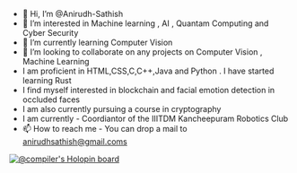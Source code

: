 - 👋 Hi, I’m @Anirudh-Sathish
- 👀 I’m interested in Machine learning , AI , Quantam Computing and Cyber Security 
- 🌱 I’m currently learning Computer Vision 
- 💞️ I’m looking to collaborate on any projects on Computer Vision , Machine Learning 
- I am proficient in HTML,CSS,C,C++,Java and Python . I have started learning Rust 
- I find myself interested in blockchain and facial emotion detection in occluded faces
- I am also currently pursuing a course in cryptography 
- I am currently - Coordiantor of the IIITDM Kancheepuram Robotics Club
- 📫 How to reach me - You can drop a mail to anirudhsathish@gmail.coms

[![@compiler's Holopin board](https://holopin.me/compiler)](https://holopin.io/@compiler)

<!---
Anirudh-Sathish/Anirudh-Sathish is a ✨ special ✨ repository because its `README.md` (this file) appears on your GitHub profile.
You can click the Preview link to take a look at your changes.
--->
